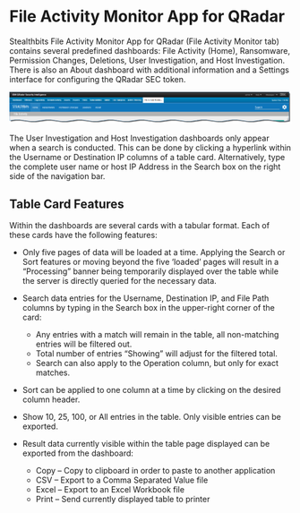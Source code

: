 # File Activity Monitor App for QRadar

Stealthbits File Activity Monitor App for QRadar (File Activity Monitor tab) contains several predefined dashboards: File Activity (Home), Ransomware, Permission Changes, Deletions, User Investigation, and Host Investigation. There is also an About dashboard with additional information and a Settings interface for configuring the QRadar SEC token.

![file_activity_monitor_app](/static/img/product_docs/activitymonitor/activitymonitor/siem/qradar/file_activity_monitor_app.png)

The User Investigation and Host Investigation dashboards only appear when a search is conducted. This can be done by clicking a hyperlink within the Username or Destination IP columns of a table card. Alternatively, type the complete user name or host IP Address in the Search box on the right side of the navigation bar.

## Table Card Features

Within the dashboards are several cards with a tabular format. Each of these cards have the following features:

- Only five pages of data will be loaded at a time. Applying the Search or Sort features or moving beyond the five ‘loaded’ pages will result in a “Processing” banner being temporarily displayed over the table while the server is directly queried for the necessary data.
- Search data entries for the Username, Destination IP, and File Path columns by typing in the Search box in the upper-right corner of the card:

  - Any entries with a match will remain in the table, all non-matching entries will be filtered out.
  - Total number of entries “Showing” will adjust for the filtered total.
  - Search can also apply to the Operation column, but only for exact matches.
- Sort can be applied to one column at a time by clicking on the desired column header.
- Show 10, 25, 100, or All entries in the table. Only visible entries can be exported.
- Result data currently visible within the table page displayed can be exported from the dashboard:

  - Copy – Copy to clipboard in order to paste to another application
  - CSV – Export to a Comma Separated Value file
  - Excel – Export to an Excel Workbook file
  - Print – Send currently displayed table to printer
